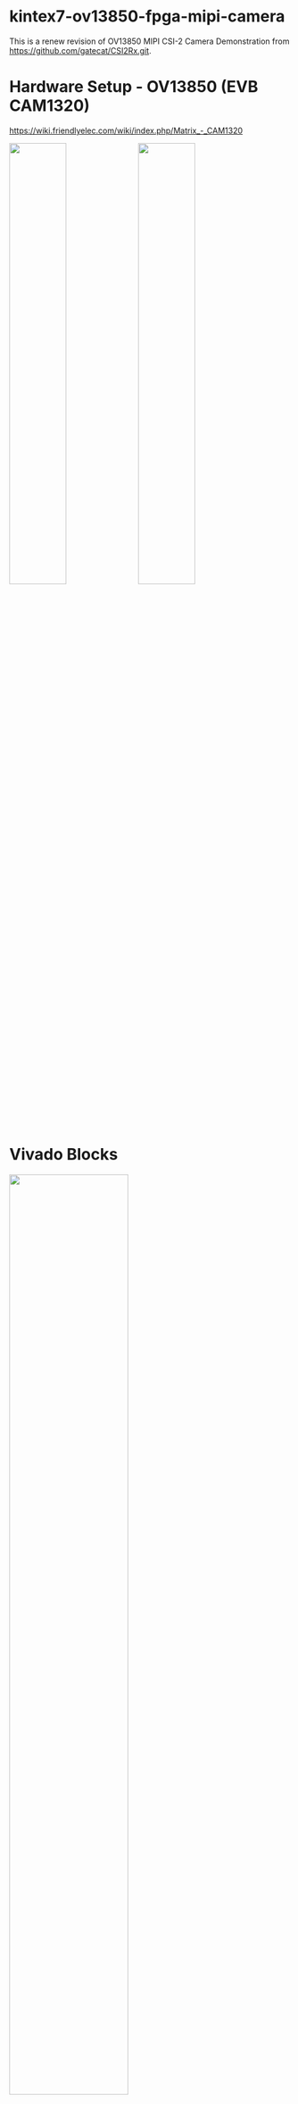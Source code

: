 # kintex7-ov13850-fpga-mipi-camera

This is a renew revision of OV13850 MIPI CSI-2 Camera Demonstration from https://github.com/gatecat/CSI2Rx.git.

# Hardware Setup - OV13850 (EVB CAM1320)

https://wiki.friendlyelec.com/wiki/index.php/Matrix_-_CAM1320

<img src="https://user-images.githubusercontent.com/29487339/196957749-01f269f3-7e2b-46f7-bed5-f2cc1b13ef1b.JPG" style="height:45%; width:45%"> <img src="https://user-images.githubusercontent.com/29487339/196957945-e12b5e69-e9f5-4f64-9734-6a4ca24b32de.JPG" style="height:45%; width:45%">

# Vivado Blocks

<img src="https://user-images.githubusercontent.com/29487339/196951043-0649ad0d-74d4-42f2-b8c0-5e2d63f34c53.png" style="height:65%; width:65%">

# FPGA internal signal and blocks - Default Pull Revision

<img src="https://user-images.githubusercontent.com/29487339/196950609-b47ecddc-800b-431a-9deb-84fcb5511949.png" style="height:65%; width:65%">

# FPGA internal signal and blocks - Updated Revision

<img src="https://user-images.githubusercontent.com/29487339/196950829-e15dc529-da8d-4d3e-bb8b-f1dc68686735.png" style="height:65%; width:65%">
